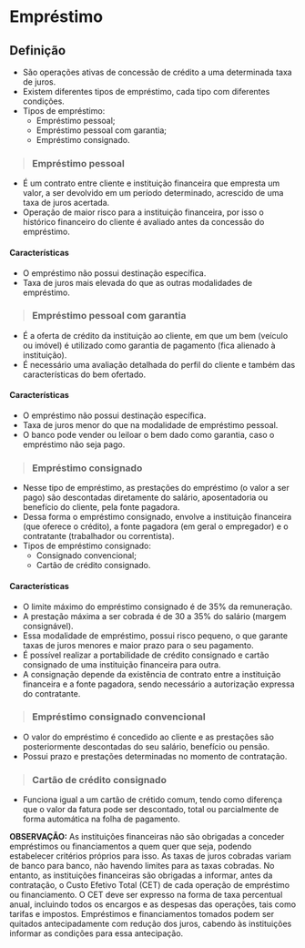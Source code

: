 # Empréstimo

## Definição
- São operações ativas de concessão de crédito a uma determinada taxa de juros.
- Existem diferentes tipos de empréstimo, cada tipo com diferentes condições.
- Tipos de empréstimo:
  - Empréstimo pessoal;
  - Empréstimo pessoal com garantia;
  - Empréstimo consignado.

> ### Empréstimo pessoal
- É um contrato entre cliente e instituição financeira que empresta um valor, a ser devolvido em um período determinado, acrescido de uma taxa de juros acertada.
- Operação de maior risco para a instituição financeira, por isso o histórico financeiro do cliente é avaliado antes da concessão do empréstimo.

#### Características
- O empréstimo não possui destinação específica.
- Taxa de juros mais elevada do que as outras modalidades de empréstimo.

> ### Empréstimo pessoal com garantia
- É a oferta de crédito da instituição ao cliente, em que um bem (veículo ou imóvel) é utilizado como garantia de pagamento (fica alienado à instituição).
- É necessário uma avaliação detalhada do perfil do cliente e também das características do bem ofertado.

#### Características
- O empréstimo não possui destinação específica.
- Taxa de juros menor do que na modalidade de empréstimo pessoal.
- O banco pode vender ou leiloar o bem dado como garantia, caso o empréstimo não seja pago.

> ### Empréstimo consignado
- Nesse tipo de empréstimo, as prestações do empréstimo (o valor a ser pago) são descontadas diretamente do salário, aposentadoria ou benefício do cliente, pela fonte pagadora.
- Dessa forma o empréstimo consignado, envolve a instituição financeira (que oferece o crédito), a fonte pagadora (em geral o empregador) e o contratante (trabalhador ou correntista).
- Tipos de empréstimo consignado:
  - Consignado convencional;
  - Cartão de crédito consignado.

#### Características
- O limite máximo do empréstimo consignado é de 35% da remuneração.
- A prestação máxima a ser cobrada é de 30 a 35% do salário (margem consignável).
- Essa modalidade de empréstimo, possui risco pequeno, o que garante taxas de juros menores e maior prazo para o seu pagamento.
- É possível realizar a portabilidade de crédito consignado e cartão consignado de uma instituição financeira para outra.
- A consignação depende da existência de contrato entre a instituição financeira e a fonte pagadora, sendo necessário a autorização expressa do contratante.

> ### Empréstimo consignado convencional
- O valor do empréstimo é concedido ao cliente e as prestações são posteriormente descontadas do seu salário, benefício ou pensão.
- Possui prazo e prestações determinadas no momento de contratação.

> ### Cartão de crédito consignado
- Funciona igual a um cartão de crétido comum, tendo como diferença que o valor da fatura pode ser descontado, total ou parcialmente de forma automática na folha de pagamento.

**OBSERVAÇÃO:** As instituições financeiras não são obrigadas a conceder empréstimos ou financiamentos a quem quer que seja, podendo estabelecer critérios próprios para isso. As taxas de juros cobradas variam de banco para banco, não havendo limites para as taxas cobradas. No entanto, as instituições financeiras são obrigadas a informar, antes da contratação, o Custo Efetivo Total (CET) de cada operação de empréstimo ou financiamento. O CET deve ser expresso na forma de taxa percentual anual, incluindo todos os encargos e as despesas das operações, tais como tarifas e impostos. Empréstimos e financiamentos tomados podem ser quitados antecipadamente com redução dos juros, cabendo às instituições informar as condições para essa antecipação. 